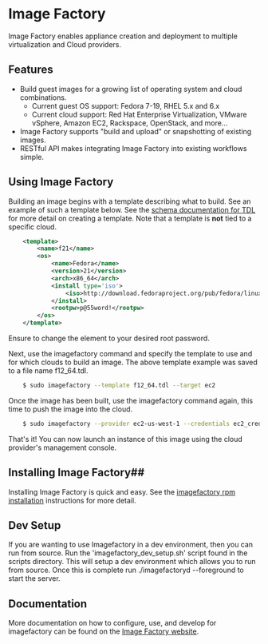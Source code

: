 # Image Factory

Image Factory enables appliance creation and deployment to multiple virtualization
and Cloud providers.

## Features 
*   Build guest images for a growing list of operating system and cloud combinations.
    * Current guest OS support: Fedora 7-19, RHEL 5.x and 6.x
    * Current cloud support: Red Hat Enterprise Virtualization, VMware vSphere, Amazon EC2, Rackspace, OpenStack, and more...
*   Image Factory supports "build and upload" or snapshotting of existing images.
*   RESTful API makes integrating Image Factory into existing workflows simple.


## Using Image Factory
Building an image begins with a template describing what to build. See an example
of such a template below. See the [schema documentation for TDL](http://imgfac.org/documentation/tdl/TDL.html)
for more detail on creating a template. Note that a template is **not** tied to
a specific cloud. 

```xml
    <template>
        <name>f21</name>
        <os>
            <name>Fedora</name>
            <version>21</version>
            <arch>x86_64</arch>
            <install type='iso'>
                <iso>http://download.fedoraproject.org/pub/fedora/linux/releases/21/Cloud/x86_64/os/</iso>
            </install>
            <rootpw>p@55word!</rootpw>
        </os>
    </template>
```

Ensure to change the element to your desired root password.

Next, use the imagefactory command and specify the template to use and for which
clouds to build an image. The above template example was saved to a file name f12_64.tdl.

```bash
    $ sudo imagefactory --template f12_64.tdl --target ec2
```

Once the image has been built, use the imagefactory command again, this time to
push the image into the cloud.

```bash
    $ sudo imagefactory --provider ec2-us-west-1 --credentials ec2_credentials.xml
```

That's it!  You can now launch an instance of this image using the cloud
provider's management console.

## Installing Image Factory##
Installing Image Factory is quick and easy.  See the
[imagefactory rpm installation](http://imgfac.org/documentation/install.html#rpm)
instructions for more detail.

## Dev Setup
If you are wanting to use Imagefactory in a dev environment, then you can run from source.  Run the 'imagefactory_dev_setup.sh' script found in the scripts directory.  This will setup a dev environment which allows you to run from source.  Once this is complete run ./imagefactoryd --foreground to start the server.

## Documentation
More documentation on how to configure, use, and develop for imagefactory can be found on the [Image Factory website](http://imgfac.org). 
